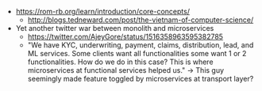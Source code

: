 - https://rom-rb.org/learn/introduction/core-concepts/
	- http://blogs.tedneward.com/post/the-vietnam-of-computer-science/
- Yet another twitter war between monolith and microservices
	- https://twitter.com/AjeyGore/status/1516358963595382785
	- "We have KYC, underwriting, payment, claims, distribution, lead, and ML services. Some clients want all functionalities some want 1 or 2 functionalities. How do we do in this case? This is where microservices at functional services helped us." -> This guy seemingly made feature toggled by microservices at transport layer? 